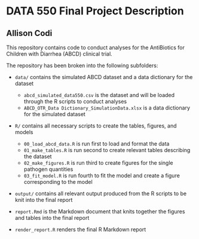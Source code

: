 # DATA 550 Final Project Description
## Allison Codi

This repository contains code to conduct analyses for the AntiBiotics for Children with Diarrhea (ABCD) clinical trial. 

The repository has been broken into the following subfolders:

- `data/` contains the simulated ABCD dataset and a data dictionary for the dataset
	- `abcd_simulated_data550.csv` is the dataset and will be loaded through the R scripts to conduct analyses
	- `ABCD_OTR_Data Dictionary_SimulationData.xlsx` is a data dictionary for the simulated dataset
	
- `R/` contains all necessary scripts to create the tables, figures, and models
	- `00_load_abcd_data.R` is run first to load and format the data
	- `01_make_tables.R` is run second to create relevant tables describing the dataset
	- `02_make_figures.R` is run third to create figures for the single pathogen quantities
	- `03_fit_model.R` is run fourth to fit the model and create a figure corresponding to the model
	
- `output/` contains all relevant output produced from the R scripts to be knit into the final report
	
- `report.Rmd` is the Markdown document that knits together the figures and tables into the final report

- `render_report.R` renders the final R Markdown report
		